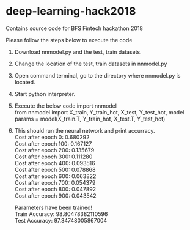 # deep-learning-hack2018
Contains source code for BFS Fintech hackathon 2018

Please follow the steps below to execute the code

1. Download nnmodel.py and the test, train datasets.
2. Change the location of the test, train datasets in nnmodel.py
3. Open command terminal, go to the directory where nnmodel.py is located.
4. Start python interpreter.
5. Execute the below code
    import nnmodel\
    from nnmodel import X_train, Y_train_hot, X_test, Y_test_hot, model\
    params = model(X_train.T, Y_train_hot, X_test.T, Y_test_hot)
6. This should run the neural network and print accurracy.\
    Cost after epoch 0: 0.680292\
    Cost after epoch 100: 0.167127\
    Cost after epoch 200: 0.135679\
    Cost after epoch 300: 0.111280\
    Cost after epoch 400: 0.093516\
    Cost after epoch 500: 0.078868\
    Cost after epoch 600: 0.063822\
    Cost after epoch 700: 0.054379\
    Cost after epoch 800: 0.047892\
    Cost after epoch 900: 0.043542
    
    Parameters have been trained!\
    Train Accuracy: 98.80478382110596\
    Test Accuracy: 97.34748005867004
